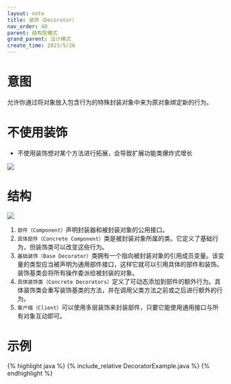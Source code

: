 ```yaml
---
layout: note
title: 装饰（Decorator）
nav_order: 40
parent: 结构型模式
grand_parent: 设计模式
create_time: 2023/5/26
---
```


# 意图

允许你通过将对象放入包含行为的特殊封装对象中来为原对象绑定新的行为。

# 不使用装饰

- 不使用装饰想对某个方法进行拓展，会导致扩展功能类爆炸式增长

![](https://cdn.jsdelivr.net/gh/guosonglu/images@master/diagrams/design-pattern/structural/%E4%B8%8D%E4%BD%BF%E7%94%A8%E8%A3%85%E9%A5%B0.svg)

# 结构

![](https://cdn.jsdelivr.net/gh/guosonglu/images@master/blog-img/20230526141458.png)

1. `部件（Component）`声明封装器和被封装对象的公用接口。
2. `具体部件（Concrete Component）`类是被封装对象所属的类。它定义了基础行为，但装饰类可以改变这些行为。
3. `基础装饰（Base Decorator）`类拥有一个指向被封装对象的引用成员变量。该变量的类型应当被声明为通用部件接口，这样它就可以引用具体的部件和装饰。装饰基类会将所有操作委派给被封装的对象。
4. `具体装饰类（Concrete Decorators）`定义了可动态添加到部件的额外行为。具体装饰类会重写装饰基类的方法，并在调用父类方法之前或之后进行额外的行为。
5. `客户端（Client）`可以使用多层装饰来封装部件，只要它能使用通用接口与所有对象互动即可。

# 示例

{% highlight java %}
{% include_relative DecoratorExample.java %}
{% endhighlight %}
